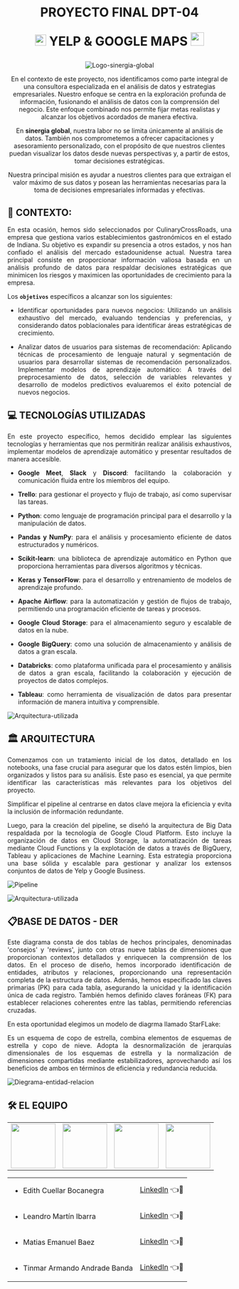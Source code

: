 <div align="center">
<h1>
PROYECTO FINAL DPT-04
</br>

<img src="https://upload.wikimedia.org/wikipedia/commons/thumb/a/ad/Yelp_Logo.svg/2560px-Yelp_Logo.svg.png"  height="25"> YELP & GOOGLE MAPS <img src="https://upload.wikimedia.org/wikipedia/commons/thumb/b/bd/Google_Maps_Logo_2020.svg/512px-Google_Maps_Logo_2020.svg.png"  height="30">
</h1>

![Logo-sinergia-global](Imagenes/SG-logo.png)


En el contexto de este proyecto, nos identificamos como parte integral de una consultora especializada en el análisis de datos y estrategias empresariales. Nuestro enfoque se centra en la exploración profunda de información, fusionando el análisis de datos con la comprensión del negocio. Este enfoque combinado nos permite fijar metas realistas y alcanzar los objetivos acordados de manera efectiva.

En **sinergia global**, nuestra labor no se limita únicamente al análisis de datos. También nos comprometemos a ofrecer capacitaciones y asesoramiento personalizado, con el propósito de que nuestros clientes puedan visualizar los datos desde nuevas perspectivas y, a partir de estos, tomar decisiones estratégicas.

Nuestra principal misión es ayudar a nuestros clientes para que extraigan el valor máximo de sus datos y posean las herramientas necesarias para la toma de decisiones empresariales informadas y efectivas.
</div>
<div align="justify">


## 📄 CONTEXTO:
En esta ocasión, hemos sido seleccionados por CulinaryCrossRoads, una empresa que gestiona varios establecimientos gastronómicos en el estado de Indiana. Su objetivo es expandir su presencia a otros estados, y nos han confiado el análisis del mercado estadounidense actual. Nuestra tarea principal consiste en proporcionar información valiosa basada en un análisis profundo de datos para respaldar decisiones estratégicas que minimicen los riesgos y maximicen las oportunidades de crecimiento para la empresa.

Los **`objetivos`** específicos a alcanzar son los siguientes:

- Identificar oportunidades para nuevos negocios: Utilizando un análisis exhaustivo del mercado, evaluando tendencias y preferencias, y considerando datos poblacionales para identificar áreas estratégicas de crecimiento.

- Analizar datos de usuarios para sistemas de recomendación: Aplicando técnicas de procesamiento de lenguaje natural y segmentación de usuarios para desarrollar sistemas de recomendación personalizados.
Implementar modelos de aprendizaje automático: A través del preprocesamiento de datos, selección de variables relevantes y desarrollo de modelos predictivos evaluaremos el éxito potencial de nuevos negocios.


## 💻 TECNOLOGÍAS UTILIZADAS

En este proyecto específico, hemos decidido emplear las siguientes tecnologías y herramientas que nos permitirán realizar análisis exhaustivos, implementar modelos de aprendizaje automático y presentar resultados de manera accesible.

+ **Google Meet**, **Slack** y **Discord**: facilitando la colaboración y comunicación fluida entre los miembros del equipo.
+ **Trello**: para gestionar el proyecto y flujo de trabajo, así como supervisar las tareas.

+ **Python**: como lenguaje de programación principal para el desarrollo y la manipulación de datos.
+ **Pandas y NumPy**: para el análisis y procesamiento eficiente de datos estructurados y numéricos.
+ **Scikit-learn**: una biblioteca de aprendizaje automático en Python que proporciona herramientas para diversos algoritmos y técnicas.
+ **Keras y TensorFlow**: para el desarrollo y entrenamiento de modelos de aprendizaje profundo.

+ **Apache Airflow**: para la automatización y gestión de flujos de trabajo, permitiendo una programación eficiente de tareas y procesos.
+ **Google Cloud Storage**: para el almacenamiento seguro y escalable de datos en la nube.
+ **Google BigQuery**: como una solución de almacenamiento y análisis de datos a gran escala.
+ **Databricks**: como plataforma unificada para el procesamiento y análisis de datos a gran escala, facilitando la colaboración y ejecución de proyectos de datos complejos.
+ **Tableau**: como herramienta de visualización de datos para presentar información de manera intuitiva y comprensible.

<p align="center">

![Arquitectura-utilizada](Imagenes/tecnologias.png)
</p>


## 🏛️ ARQUITECTURA

Comenzamos con un tratamiento inicial de los datos, detallado en los notebooks, una fase crucial para asegurar que los datos estén limpios, bien organizados y listos para su análisis. Este paso es esencial, ya que permite identificar las características más relevantes para los objetivos del proyecto. 

Simplificar el pipeline al centrarse en datos clave mejora la eficiencia y evita la inclusión de información redundante.





Luego, para la creación del pipeline, se diseñó la arquitectura de Big Data respaldada por la tecnología de Google Cloud Platform. Esto incluye la organización de datos en Cloud Storage, la automatización de tareas mediante Cloud Functions y la explotación de datos a través de BigQuery, Tableau y aplicaciones de Machine Learning. Esta estrategia proporciona una base sólida y escalable para gestionar y analizar los extensos conjuntos de datos de Yelp y Google Business.

<p align="center">

![Pipeline](Imagenes/pipeline.png)

![Arquitectura-utilizada](Imagenes/Arquitectura.png)
</p>

## 📋BASE DE DATOS - DER

Este diagrama consta de dos tablas de hechos principales, denominadas 'consejos' y 'reviews', junto con otras nueve tablas de dimensiones que proporcionan contextos detallados y enriquecen la comprensión de los datos.
En el proceso de diseño, hemos incorporado identificación de entidades, atributos y relaciones, proporcionando una representación completa de la estructura de datos.
Además, hemos especificado las claves primarias (PK) para cada tabla, asegurando la unicidad y la identificación única de cada registro. También hemos definido claves foráneas (FK) para establecer relaciones coherentes entre las tablas, permitiendo referencias cruzadas.

En esta oportunidad elegimos un modelo de diagrma llamado StarFLake:

Es un esquema de copo de estrella, combina elementos de esquemas de estrella y copo de nieve. Adopta la desnormalización de jerarquías dimensionales de los esquemas de estrella y la normalización de dimensiones compartidas mediante estabilizadores, aprovechando así los beneficios de ambos en términos de eficiencia y redundancia reducida.

<p align="center">

![Diegrama-entidad-relacion](Imagenes\der.png)
</p>


## 🛠️ EL EQUIPO

<div style="text-align: center;">
<table align="center">
<tr>
<td> <img src="Imagenes/Edith.jpg" width="100" height="100" align="center" /> </td>
<td> <img src="Imagenes/Leandro.jpg" width="100" height="100" /> </td>
<td> <img src="Imagenes/Matias.png" width="100" height="100" /> </td>
<!-- <td> <img src="Imagenes/Nicolas.jpg" width="100" height="100" /> </td> -->
<td> <img src="Imagenes/Tinmar.jpg" width="100" height="100" /> </td>
</tr>
</table>

<table align="center">
<tr> <td> 

- Edith Cuellar Bocanegra </td> <td> [LinkedIn](https://www.linkedin.com/in/edith-cuellar-84521226/)  👈👀 </td></tr>
<tr> <td> 
  
- Leandro Martín Ibarra </td> <td> [LinkedIn](https://www.linkedin.com/in/leandro-ibarra-691030270/)  👈👀</td></tr>
<tr> <td> 

- Matias Emanuel Baez </td> <td> [LinkedIn](https://www.linkedin.com/in/matias-emanuel-baez/)  👈👀</td></tr>
<tr> <td> 

<!--- Nicolas Agustín Ibarra </td> <td> [LinkedIn](https://www.linkedin.com/in/nicovid-ibarra/)  👈👀</td></tr>
<tr> <td> -->

- Tinmar Armando Andrade Banda </td> <td> [LinkedIn](https://www.linkedin.com/in/tinmar-data-engineer/)  👈👀</td></tr>

</table>
</div>